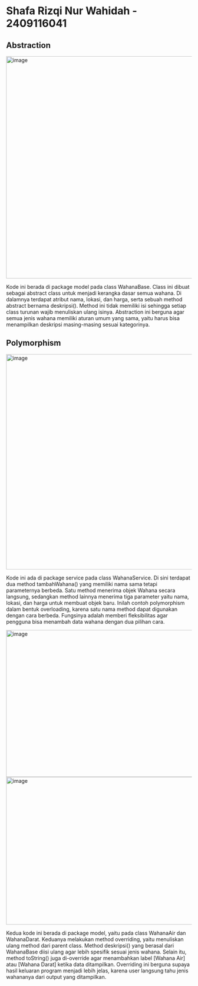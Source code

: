 # Shafa Rizqi Nur Wahidah - 2409116041

## Abstraction

<img width="677" height="602" alt="image" src="https://github.com/user-attachments/assets/1f9b5a54-df92-427e-955c-dea370e7c4ff" />

Kode ini berada di package model pada class WahanaBase. Class ini dibuat sebagai abstract class untuk menjadi kerangka dasar semua wahana. Di dalamnya terdapat atribut nama, lokasi, dan harga, serta sebuah method abstract bernama deskripsi(). Method ini tidak memiliki isi sehingga setiap class turunan wajib menuliskan ulang isinya. Abstraction ini berguna agar semua jenis wahana memiliki aturan umum yang sama, yaitu harus bisa menampilkan deskripsi masing-masing sesuai kategorinya.

## Polymorphism

<img width="870" height="583" alt="image" src="https://github.com/user-attachments/assets/c5bde228-f6be-4981-9a1b-ef4191bb184c" />

Kode ini ada di package service pada class WahanaService. Di sini terdapat dua method tambahWahana() yang memiliki nama sama tetapi parameternya berbeda. Satu method menerima objek Wahana secara langsung, sedangkan method lainnya menerima tiga parameter yaitu nama, lokasi, dan harga untuk membuat objek baru. Inilah contoh polymorphism dalam bentuk overloading, karena satu nama method dapat digunakan dengan cara berbeda. Fungsinya adalah memberi fleksibilitas agar pengguna bisa menambah data wahana dengan dua pilihan cara.

<img width="1075" height="398" alt="image" src="https://github.com/user-attachments/assets/46e0898c-9434-4e1f-b1ca-7b0708bf36b1" />

<img width="1082" height="400" alt="image" src="https://github.com/user-attachments/assets/9458d377-f15a-406e-9aa3-955593710a87" />

Kedua kode ini berada di package model, yaitu pada class WahanaAir dan WahanaDarat. Keduanya melakukan method overriding, yaitu menuliskan ulang method dari parent class. Method deskripsi() yang berasal dari WahanaBase diisi ulang agar lebih spesifik sesuai jenis wahana. Selain itu, method toString() juga di-override agar menambahkan label [Wahana Air] atau [Wahana Darat] ketika data ditampilkan. Overriding ini berguna supaya hasil keluaran program menjadi lebih jelas, karena user langsung tahu jenis wahananya dari output yang ditampilkan.

